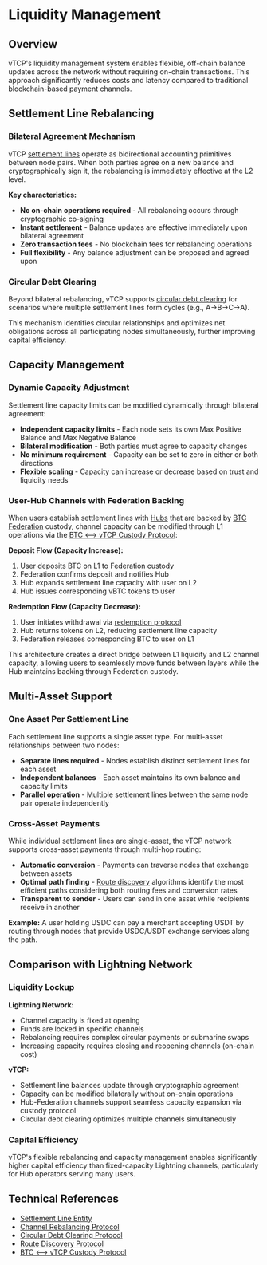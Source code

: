 # Liquidity Management

## Overview

vTCP's liquidity management system enables flexible, off-chain balance updates across the network without requiring on-chain transactions. This approach significantly reduces costs and latency compared to traditional blockchain-based payment channels.

## Settlement Line Rebalancing

### Bilateral Agreement Mechanism

vTCP [settlement lines](../../workspace/architecture/common/entities/vtcp_settlement_line.md) operate as bidirectional accounting primitives between node pairs. When both parties agree on a new balance and cryptographically sign it, the rebalancing is immediately effective at the L2 level.

**Key characteristics:**
- **No on-chain operations required** - All rebalancing occurs through cryptographic co-signing
- **Instant settlement** - Balance updates are effective immediately upon bilateral agreement
- **Zero transaction fees** - No blockchain fees for rebalancing operations
- **Full flexibility** - Any balance adjustment can be proposed and agreed upon

### Circular Debt Clearing

Beyond bilateral rebalancing, vTCP supports [circular debt clearing](../../workspace/architecture/vtcp/protocols/protocol_circular_debt_clearing.md) for scenarios where multiple settlement lines form cycles (e.g., A→B→C→A).

This mechanism identifies circular relationships and optimizes net obligations across all participating nodes simultaneously, further improving capital efficiency.

## Capacity Management

### Dynamic Capacity Adjustment

Settlement line capacity limits can be modified dynamically through bilateral agreement:

- **Independent capacity limits** - Each node sets its own Max Positive Balance and Max Negative Balance
- **Bilateral modification** - Both parties must agree to capacity changes
- **No minimum requirement** - Capacity can be set to zero in either or both directions
- **Flexible scaling** - Capacity can increase or decrease based on trust and liquidity needs

### User-Hub Channels with Federation Backing

When users establish settlement lines with [Hubs](../../workspace/architecture/common/entities/hub.md) that are backed by [BTC Federation](../../workspace/architecture/common/entities/federation_btc.md) custody, channel capacity can be modified through L1 operations via the [BTC ⟷ vTCP Custody Protocol](../../workspace/architecture/federation/protocols/btc-vtcp-custody/protocol_btc<>vtcp_custody_deposit.md):

**Deposit Flow (Capacity Increase):**
1. User deposits BTC on L1 to Federation custody
2. Federation confirms deposit and notifies Hub
3. Hub expands settlement line capacity with user on L2
4. Hub issues corresponding vBTC tokens to user

**Redemption Flow (Capacity Decrease):**
1. User initiates withdrawal via [redemption protocol](../../workspace/architecture/federation/protocols/btc-vtcp-custody/protocol_btc<>vtcp_custody_redemption.md)
2. Hub returns tokens on L2, reducing settlement line capacity
3. Federation releases corresponding BTC to user on L1

This architecture creates a direct bridge between L1 liquidity and L2 channel capacity, allowing users to seamlessly move funds between layers while the Hub maintains backing through Federation custody.

## Multi-Asset Support

### One Asset Per Settlement Line

Each settlement line supports a single asset type. For multi-asset relationships between two nodes:

- **Separate lines required** - Nodes establish distinct settlement lines for each asset
- **Independent balances** - Each asset maintains its own balance and capacity limits
- **Parallel operation** - Multiple settlement lines between the same node pair operate independently

### Cross-Asset Payments

While individual settlement lines are single-asset, the vTCP network supports cross-asset payments through multi-hop routing:

- **Automatic conversion** - Payments can traverse nodes that exchange between assets
- **Optimal path finding** - [Route discovery](../../workspace/architecture/vtcp/protocols/protocol_route_discovery.md) algorithms identify the most efficient paths considering both routing fees and conversion rates
- **Transparent to sender** - Users can send in one asset while recipients receive in another

**Example:** A user holding USDC can pay a merchant accepting USDT by routing through nodes that provide USDC/USDT exchange services along the path.

## Comparison with Lightning Network

### Liquidity Lockup

**Lightning Network:**
- Channel capacity is fixed at opening
- Funds are locked in specific channels
- Rebalancing requires complex circular payments or submarine swaps
- Increasing capacity requires closing and reopening channels (on-chain cost)

**vTCP:**
- Settlement line balances update through cryptographic agreement
- Capacity can be modified bilaterally without on-chain operations
- Hub-Federation channels support seamless capacity expansion via custody protocol
- Circular debt clearing optimizes multiple channels simultaneously

### Capital Efficiency

vTCP's flexible rebalancing and capacity management enables significantly higher capital efficiency than fixed-capacity Lightning channels, particularly for Hub operators serving many users.

## Technical References

- [Settlement Line Entity](../../workspace/architecture/common/entities/vtcp_settlement_line.md)
- [Channel Rebalancing Protocol](../../workspace/architecture/vtcp/protocols/protocol_channel_rebalancing.md)
- [Circular Debt Clearing Protocol](../../workspace/architecture/vtcp/protocols/protocol_circular_debt_clearing.md)
- [Route Discovery Protocol](../../workspace/architecture/vtcp/protocols/protocol_route_discovery.md)
- [BTC ⟷ vTCP Custody Protocol](../../workspace/architecture/federation/protocols/btc-vtcp-custody/protocol_btc<>vtcp_custody_deposit.md)